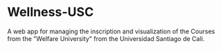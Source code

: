 # Wellness-USC
A web app for managing the inscription and visualization of the Courses from the "Welfare University" from the Universidad Santiago de Cali.
